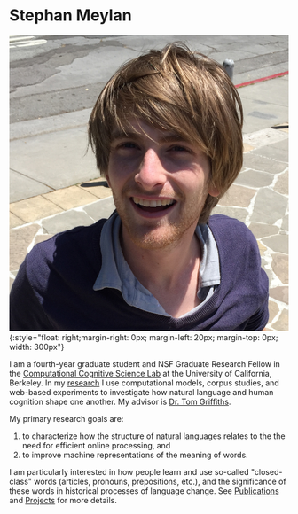 # Stephan Meylan

![portrait](images/portrait.jpg){:style="float: right;margin-right: 0px; margin-left: 20px; margin-top: 0px; width: 300px"}

I am a fourth-year graduate student and NSF Graduate Research Fellow in the [Computational Cognitive Science Lab]() at the University of California, Berkeley. In my [research](/projects) I use computational models, corpus studies, and web-based experiments to investigate how natural language and human cognition shape one another. My advisor is [Dr. Tom Griffiths](http://cocosci.berkeley.edu/tom/). 	

My primary research goals are:

 1. to characterize how the structure of natural languages relates to the the need for efficient online processing, and 
 2. to improve machine representations of the meaning of words. 

I am particularly interested in how people learn and use so-called "closed-class" words (articles, pronouns, prepositions, etc.), and the significance of these words in historical processes of language change. See [Publications](/publications) and [Projects](/projects) for more details.